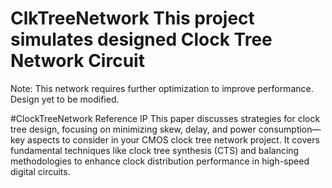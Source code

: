 # ClkTreeNetwork This project simulates designed Clock Tree Network Circuit
Note: This network requires further optimization to improve performance. Design yet to be modified.

#ClockTreeNetwork Reference IP
This paper discusses strategies for clock tree design, focusing on minimizing skew, delay, and power consumption—key aspects to consider in your CMOS clock tree network project. It covers fundamental techniques like clock tree synthesis (CTS) and balancing methodologies to enhance clock distribution performance in high-speed digital circuits.
